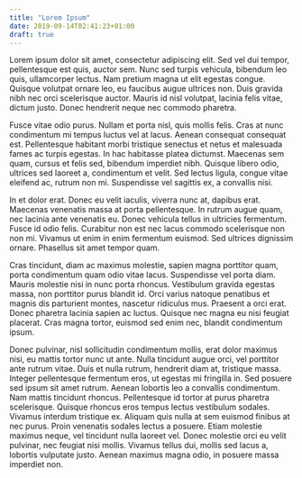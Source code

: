 ```yaml
---
title: "Lorem Ipsum"
date: 2019-09-14T02:41:23+01:00
draft: true
---
```


Lorem ipsum dolor sit amet, consectetur adipiscing elit. Sed vel dui tempor, pellentesque est quis, auctor sem. Nunc sed turpis vehicula, bibendum leo quis, ullamcorper lectus. Nam pretium magna ut elit egestas congue. Quisque volutpat ornare leo, eu faucibus augue ultrices non. Duis gravida nibh nec orci scelerisque auctor. Mauris id nisl volutpat, lacinia felis vitae, dictum justo. Donec hendrerit neque nec commodo pharetra.

Fusce vitae odio purus. Nullam et porta nisl, quis mollis felis. Cras at nunc condimentum mi tempus luctus vel at lacus. Aenean consequat consequat est. Pellentesque habitant morbi tristique senectus et netus et malesuada fames ac turpis egestas. In hac habitasse platea dictumst. Maecenas sem quam, cursus et felis sed, bibendum imperdiet nibh. Quisque libero odio, ultrices sed laoreet a, condimentum et velit. Sed lectus ligula, congue vitae eleifend ac, rutrum non mi. Suspendisse vel sagittis ex, a convallis nisi.

In et dolor erat. Donec eu velit iaculis, viverra nunc at, dapibus erat. Maecenas venenatis massa at porta pellentesque. In rutrum augue quam, nec lacinia ante venenatis eu. Donec vehicula tellus in ultricies fermentum. Fusce id odio felis. Curabitur non est nec lacus commodo scelerisque non non mi. Vivamus ut enim in enim fermentum euismod. Sed ultrices dignissim ornare. Phasellus sit amet tempor quam.

Cras tincidunt, diam ac maximus molestie, sapien magna porttitor quam, porta condimentum quam odio vitae lacus. Suspendisse vel porta diam. Mauris molestie nisi in nunc porta rhoncus. Vestibulum gravida egestas massa, non porttitor purus blandit id. Orci varius natoque penatibus et magnis dis parturient montes, nascetur ridiculus mus. Praesent a orci erat. Donec pharetra lacinia sapien ac luctus. Quisque nec magna eu nisi feugiat placerat. Cras magna tortor, euismod sed enim nec, blandit condimentum ipsum.

Donec pulvinar, nisl sollicitudin condimentum mollis, erat dolor maximus nisi, eu mattis tortor nunc ut ante. Nulla tincidunt augue orci, vel porttitor ante rutrum vitae. Duis et nulla rutrum, hendrerit diam at, tristique massa. Integer pellentesque fermentum eros, ut egestas mi fringilla in. Sed posuere sed ipsum sit amet rutrum. Aenean lobortis leo a convallis condimentum. Nam mattis tincidunt rhoncus. Pellentesque id tortor at purus pharetra scelerisque. Quisque rhoncus eros tempus lectus vestibulum sodales. Vivamus interdum tristique ex. Aliquam quis nulla at sem euismod finibus at nec purus. Proin venenatis sodales lectus a posuere. Etiam molestie maximus neque, vel tincidunt nulla laoreet vel. Donec molestie orci eu velit pulvinar, nec feugiat nisi mollis. Vivamus tellus dui, mollis sed lacus a, lobortis vulputate justo. Aenean maximus magna odio, in posuere massa imperdiet non.

